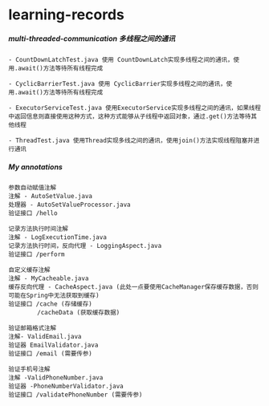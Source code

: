# learning-records
##### multi-threaded-communication 多线程之间的通讯

    - CountDownLatchTest.java 使用 CountDownLatch实现多线程之间的通讯，使用.await()方法等待所有线程完成

    - CyclicBarrierTest.java 使用 CyclicBarrier实现多线程之间的通讯，使用.await()方法等待所有线程完成

    - ExecutorServiceTest.java 使用ExecutorService实现多线程之间的通讯，如果线程中返回信息则直接使用这种方式，这种方式能够从子线程中返回对象，通过.get()方法等待其他线程

    - ThreadTest.java 使用Thread实现多线之间的通讯，使用join()方法实现线程阻塞并进行通讯
##### My annotations
    参数自动赋值注解 
    注解 - AutoSetValue.java 
    处理器 - AutoSetValueProcessor.java
    验证接口 /hello
    
    记录方法执行时间注解
    注解 - LogExecutionTime.java
    记录方法执行时间，反向代理 - LoggingAspect.java
    验证接口 /perform
    
    自定义缓存注解
    注解 - MyCacheable.java
    缓存反向代理 - CacheAspect.java (此处一点要使用CacheManager保存缓存数据，否则可能在Spring中无法获取到缓存)
    验证接口 /cache (存储缓存)
            /cacheData (获取缓存数据)

    验证邮箱格式注解
    注解- ValidEmail.java
    验证器 EmailValidator.java
    验证接口 /email (需要传参)

    验证手机号注解
    注解 -ValidPhoneNumber.java
    验证器 -PhoneNumberValidator.java
    验证接口 /validatePhoneNumber (需要传参)
